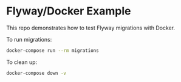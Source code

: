 # Flyway/Docker Example

This repo demonstrates how to test Flyway migrations with Docker.

To run migrations:

```bash
docker-compose run --rm migrations
```

To clean up:

```bash
docker-compose down -v
```